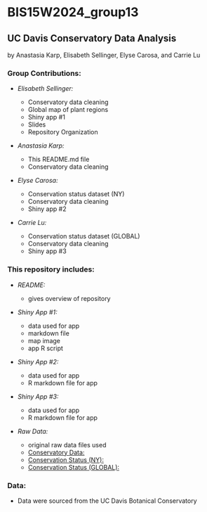 # BIS15W2024_group13  
## UC Davis Conservatory Data Analysis  
by Anastasia Karp, Elisabeth Sellinger, Elyse Carosa, and Carrie Lu  


### Group Contributions:  
- *Elisabeth Sellinger:*  
  - Conservatory data cleaning
  - Global map of plant regions  
  - Shiny app #1
  - Slides
  - Repository Organization
  
- *Anastasia Karp:*  
  - This README.md file  
  - Conservatory data cleaning
  
- *Elyse Carosa:*  
  - Conservation status dataset (NY)
  - Conservatory data cleaning  
  - Shiny app #2

- *Carrie Lu:*  
  - Conservation status dataset (GLOBAL)
  - Conservatory data cleaning  
  - Shiny app #3


### This repository includes:  
- *README:*  
  - gives overview of repository  
  
- *Shiny App #1:*  
  - data used for app
  - markdown file
  - map image
  - app R script
  
- *Shiny App #2:*  
  - data used for app
  - R markdown file for app  

- *Shiny App #3:*  
  - data used for app
  - R markdown file for app
  
- *Raw Data:*
  - original raw data files used
  - [Conservatory Data:](https://greenhouse.ucdavis.edu/conservatory/)
  - [Conservation Status (NY):](https://data.ny.gov/w/6x7f-k6wi/caer-yrtv?cur=M6Y7gMqSuwD&from=root) 
  - [Conservation Status (GLOBAL):](https://datacatalog.worldbank.org/search/dataset/0063384/Global-Species-Database) 

   
### Data:
- Data were sourced from the UC Davis Botanical Conservatory

